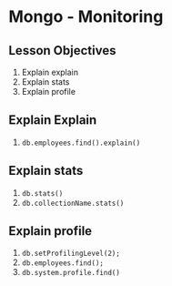 # Mongo - Monitoring

## Lesson Objectives
1. Explain explain
1. Explain stats
1. Explain profile

## Explain Explain
1. `db.employees.find().explain()`

## Explain stats
1. `db.stats()`
1. `db.collectionName.stats()`

## Explain profile
1. `db.setProfilingLevel(2);`
1. `db.employees.find();`
1. `db.system.profile.find()`
